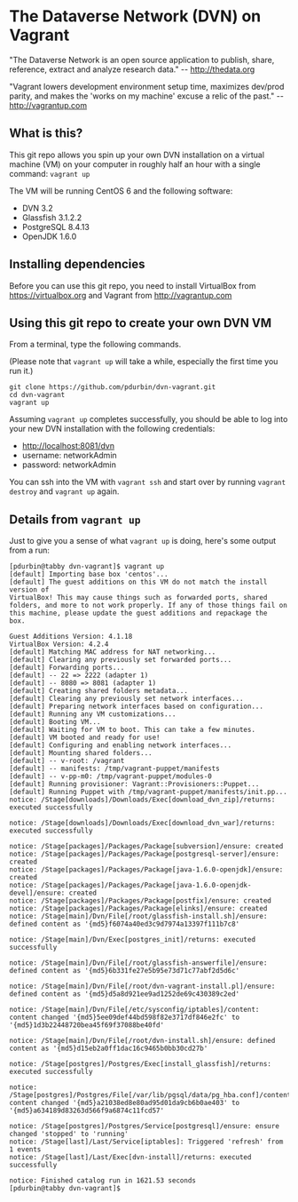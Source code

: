# The Dataverse Network (DVN) on Vagrant

"The Dataverse Network is an open source application to publish, share, reference, extract and analyze research data." -- http://thedata.org

"Vagrant lowers development environment setup time, maximizes dev/prod parity, and makes the 'works on my machine' excuse a relic of the past." -- http://vagrantup.com

## What is this?

This git repo allows you spin up your own DVN installation on a virtual machine (VM) on your computer in roughly half an hour with a single command: `vagrant up`

The VM will be running CentOS 6 and the following software:

- DVN 3.2
- Glassfish 3.1.2.2
- PostgreSQL 8.4.13
- OpenJDK 1.6.0

## Installing dependencies

Before you can use this git repo, you need to install VirtualBox from https://virtualbox.org and Vagrant from http://vagrantup.com 

## Using this git repo to create your own DVN VM

From a terminal, type the following commands.

(Please note that `vagrant up` will take a while, especially the first time you run it.)

    git clone https://github.com/pdurbin/dvn-vagrant.git
    cd dvn-vagrant
    vagrant up

Assuming `vagrant up` completes successfully, you should be able to log into your new DVN installation with the following credentials:

- <http://localhost:8081/dvn>
- username: networkAdmin
- password: networkAdmin

You can ssh into the VM with `vagrant ssh` and start over by running `vagrant destroy` and `vagrant up` again.

## Details from `vagrant up`

Just to give you a sense of what `vagrant up` is doing, here's some output from a run:

    [pdurbin@tabby dvn-vagrant]$ vagrant up
    [default] Importing base box 'centos'...
    [default] The guest additions on this VM do not match the install version of
    VirtualBox! This may cause things such as forwarded ports, shared
    folders, and more to not work properly. If any of those things fail on
    this machine, please update the guest additions and repackage the
    box.

    Guest Additions Version: 4.1.18
    VirtualBox Version: 4.2.4
    [default] Matching MAC address for NAT networking...
    [default] Clearing any previously set forwarded ports...
    [default] Forwarding ports...
    [default] -- 22 => 2222 (adapter 1)
    [default] -- 8080 => 8081 (adapter 1)
    [default] Creating shared folders metadata...
    [default] Clearing any previously set network interfaces...
    [default] Preparing network interfaces based on configuration...
    [default] Running any VM customizations...
    [default] Booting VM...
    [default] Waiting for VM to boot. This can take a few minutes.
    [default] VM booted and ready for use!
    [default] Configuring and enabling network interfaces...
    [default] Mounting shared folders...
    [default] -- v-root: /vagrant
    [default] -- manifests: /tmp/vagrant-puppet/manifests
    [default] -- v-pp-m0: /tmp/vagrant-puppet/modules-0
    [default] Running provisioner: Vagrant::Provisioners::Puppet...
    [default] Running Puppet with /tmp/vagrant-puppet/manifests/init.pp...
    notice: /Stage[downloads]/Downloads/Exec[download_dvn_zip]/returns: executed successfully

    notice: /Stage[downloads]/Downloads/Exec[download_dvn_war]/returns: executed successfully

    notice: /Stage[packages]/Packages/Package[subversion]/ensure: created
    notice: /Stage[packages]/Packages/Package[postgresql-server]/ensure: created
    notice: /Stage[packages]/Packages/Package[java-1.6.0-openjdk]/ensure: created
    notice: /Stage[packages]/Packages/Package[java-1.6.0-openjdk-devel]/ensure: created
    notice: /Stage[packages]/Packages/Package[postfix]/ensure: created
    notice: /Stage[packages]/Packages/Package[elinks]/ensure: created
    notice: /Stage[main]/Dvn/File[/root/glassfish-install.sh]/ensure: defined content as '{md5}f6074a40ed3c9d7974a13397f111b7c8'

    notice: /Stage[main]/Dvn/Exec[postgres_init]/returns: executed successfully

    notice: /Stage[main]/Dvn/File[/root/glassfish-answerfile]/ensure: defined content as '{md5}6b331fe27e5b95e73d71c77abf2d5d6c'

    notice: /Stage[main]/Dvn/File[/root/dvn-vagrant-install.pl]/ensure: defined content as '{md5}d5a8d921ee9ad1252de69c430389c2ed'

    notice: /Stage[main]/Dvn/File[/etc/sysconfig/iptables]/content: content changed '{md5}5ee09def44bd598f82e3717df846e2fc' to '{md5}1d3b22448720bea45f69f37088be40fd'

    notice: /Stage[main]/Dvn/File[/root/dvn-install.sh]/ensure: defined content as '{md5}d15eb2a0ff1dac16c9465b0bb30cd27b'

    notice: /Stage[postgres]/Postgres/Exec[install_glassfish]/returns: executed successfully

    notice: /Stage[postgres]/Postgres/File[/var/lib/pgsql/data/pg_hba.conf]/content: content changed '{md5}a21038ed8e80ad95d01da9cb6b0ae403' to '{md5}a634189d83263d566f9a6874c11fcd57'

    notice: /Stage[postgres]/Postgres/Service[postgresql]/ensure: ensure changed 'stopped' to 'running'
    notice: /Stage[last]/Last/Service[iptables]: Triggered 'refresh' from 1 events
    notice: /Stage[last]/Last/Exec[dvn-install]/returns: executed successfully

    notice: Finished catalog run in 1621.53 seconds
    [pdurbin@tabby dvn-vagrant]$ 
